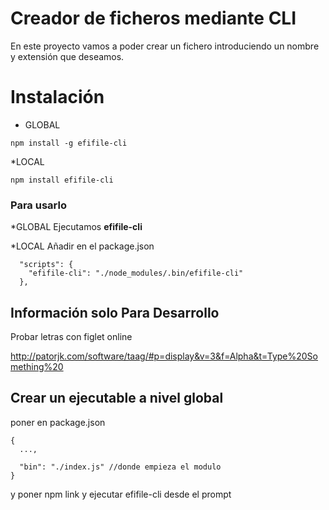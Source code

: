 # Creador de ficheros mediante CLI
En este proyecto vamos a poder crear un fichero introduciendo un nombre y extensión que deseamos.

# Instalación

* GLOBAL
```
npm install -g efifile-cli
```

*LOCAL
```
npm install efifile-cli
```

### Para usarlo
*GLOBAL
Ejecutamos **efifile-cli**

*LOCAL
Añadir en el package.json
```
  "scripts": {
    "efifile-cli": "./node_modules/.bin/efifile-cli"
  },
```



## Información solo Para Desarrollo 

Probar letras con figlet online

http://patorjk.com/software/taag/#p=display&v=3&f=Alpha&t=Type%20Something%20


## Crear un ejecutable a nivel global
poner en package.json

```
{
  ...,

  "bin": "./index.js" //donde empieza el modulo
}
```

y poner npm link y ejecutar efifile-cli desde el prompt


